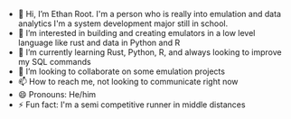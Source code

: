 - 👋 Hi, I’m Ethan Root. I'm a person who is really into emulation and data analytics I'm a system development major still in school.
- 👀 I’m interested in building and creating emulators in a low level language like rust and data in Python and R
- 🌱 I’m currently learning Rust, Python, R, and always looking to improve my SQL commands
- 💞️ I’m looking to collaborate on some emulation projects
- 📫 How to reach me, not looking to communicate right now
- 😄 Pronouns: He/him
- ⚡ Fun fact: I'm a semi competitive runner in middle distances

<!---
EthanRootm/EthanRootm is a ✨ special ✨ repository because its `README.md` (this file) appears on your GitHub profile.
You can click the Preview link to take a look at your changes.
--->
